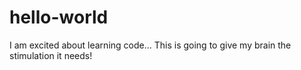 # hello-world
I am excited about learning code... This is going to give my brain the stimulation it needs!
